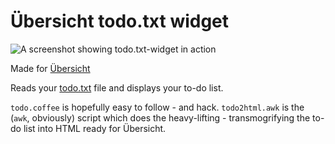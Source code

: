 # Übersicht todo.txt widget

![A screenshot showing todo.txt-widget in action](https://github.com/16kRAMpack/todo.txt-widget/screenshot.png "todo.txt widget")

Made for [Übersicht](http://tracesof.net/uebersicht/)

Reads your [todo.txt](https://github.com/ginatrapani/todo.txt-cli/wiki/The-Todo.txt-Format) file and displays your to-do list.

`todo.coffee` is hopefully easy to follow - and hack. `todo2html.awk` is the (`awk`, obviously) script which does the heavy-lifting - transmogrifying the to-do list into HTML ready for Übersicht.
